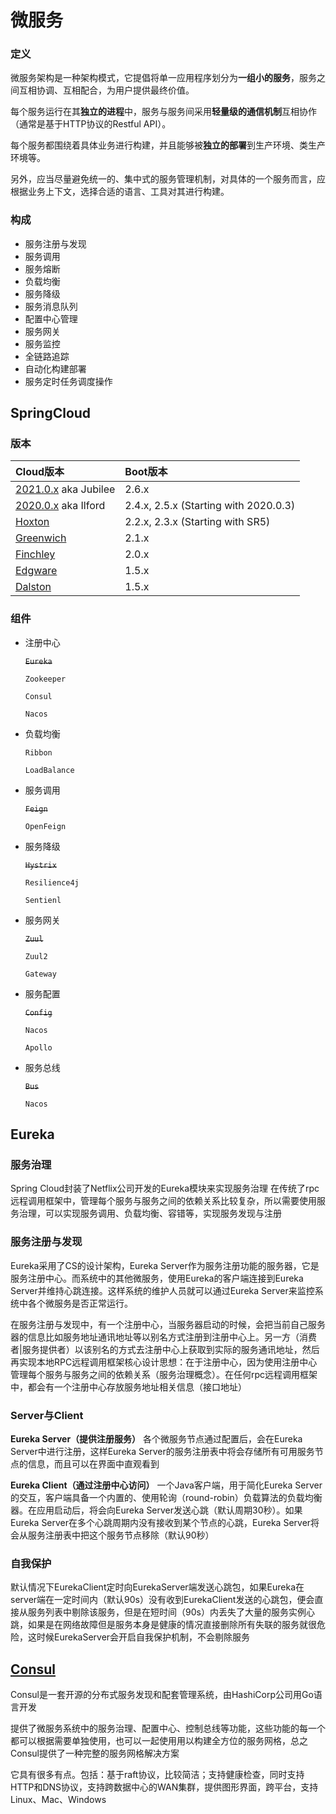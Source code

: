 # 微服务

### 定义

微服务架构是一种架构模式，它提倡将单一应用程序划分为**一组小的服务**，服务之间互相协调、互相配合，为用户提供最终价值。

每个服务运行在其**独立的进程**中，服务与服务间采用**轻量级的通信机制**互相协作（通常是基于HTTP协议的Restful API）。

每个服务都围绕着具体业务进行构建，并且能够被**独立的部署**到生产环境、类生产环境等。

另外，应当尽量避免统一的、集中式的服务管理机制，对具体的一个服务而言，应根据业务上下文，选择合适的语言、工具对其进行构建。



### 构成

- 服务注册与发现
- 服务调用
- 服务熔断
- 负载均衡
- 服务降级
- 服务消息队列
- 配置中心管理
- 服务网关
- 服务监控
- 全链路追踪
- 自动化构建部署
- 服务定时任务调度操作



## SpringCloud

### 版本

| Cloud版本                                                    | Boot版本                              |
| :----------------------------------------------------------- | :------------------------------------ |
| [2021.0.x](https://github.com/spring-cloud/spring-cloud-release/wiki/Spring-Cloud-2021.0-Release-Notes) aka Jubilee | 2.6.x                                 |
| [2020.0.x](https://github.com/spring-cloud/spring-cloud-release/wiki/Spring-Cloud-2020.0-Release-Notes) aka Ilford | 2.4.x, 2.5.x (Starting with 2020.0.3) |
| [Hoxton](https://github.com/spring-cloud/spring-cloud-release/wiki/Spring-Cloud-Hoxton-Release-Notes) | 2.2.x, 2.3.x (Starting with SR5)      |
| [Greenwich](https://github.com/spring-projects/spring-cloud/wiki/Spring-Cloud-Greenwich-Release-Notes) | 2.1.x                                 |
| [Finchley](https://github.com/spring-projects/spring-cloud/wiki/Spring-Cloud-Finchley-Release-Notes) | 2.0.x                                 |
| [Edgware](https://github.com/spring-projects/spring-cloud/wiki/Spring-Cloud-Edgware-Release-Notes) | 1.5.x                                 |
| [Dalston](https://github.com/spring-projects/spring-cloud/wiki/Spring-Cloud-Dalston-Release-Notes) | 1.5.x                                 |

> [版本查看]: https://start.spring.io/actuator/info



### 组件

- 注册中心

  ~~`Eureka`~~

  `Zookeeper`

  `Consul`

  `Nacos`

- 负载均衡

  `Ribbon`

  `LoadBalance`

- 服务调用

  ~~`Feign`~~

  `OpenFeign`

- 服务降级

  ~~`Hystrix`~~

  `Resilience4j`

  `Sentienl`

- 服务网关

  ~~`Zuul`~~

  `Zuul2`

  `Gateway`

- 服务配置

  ~~`Config`~~

  `Nacos`

  `Apollo`

- 服务总线

  ~~`Bus`~~

  `Nacos`

## Eureka

### 服务治理

Spring Cloud封装了Netflix公司开发的Eureka模块来实现服务治理
在传统了rpc远程调用框架中，管理每个服务与服务之间的依赖关系比较复杂，所以需要使用服务治理，可以实现服务调用、负载均衡、容错等，实现服务发现与注册

### 服务注册与发现
Eureka采用了CS的设计架构，Eureka Server作为服务注册功能的服务器，它是服务注册中心。而系统中的其他微服务，使用Eureka的客户端连接到Eureka Server并维持心跳连接。这样系统的维护人员就可以通过Eureka Server来监控系统中各个微服务是否正常运行。

在服务注册与发现中，有一个注册中心，当服务器启动的时候，会把当前自己服务器的信息比如服务地址通讯地址等以别名方式注册到注册中心上。另一方（消费者|服务提供者）以该别名的方式去注册中心上获取到实际的服务通讯地址，然后再实现本地RPC远程调用框架核心设计思想：在于注册中心，因为使用注册中心管理每个服务与服务之间的依赖关系（服务治理概念）。在任何rpc远程调用框架中，都会有一个注册中心存放服务地址相关信息（接口地址）

### Server与Client

**Eureka Server（提供注册服务）**
各个微服务节点通过配置后，会在Eureka Server中进行注册，这样Eureka Server的服务注册表中将会存储所有可用服务节点的信息，而且可以在界面中直观看到

**Eureka Client（通过注册中心访问）**
一个Java客户端，用于简化Eureka Server的交互，客户端具备一个内置的、使用轮询（round-robin）负载算法的负载均衡器。在应用启动后，将会向Eureka Server发送心跳（默认周期30秒）。如果Eureka Server在多个心跳周期内没有接收到某个节点的心跳，Eureka Server将会从服务注册表中把这个服务节点移除（默认90秒）

### 自我保护
默认情况下EurekaClient定时向EurekaServer端发送心跳包，如果Eureka在server端在一定时间内（默认90s）没有收到EurekaClient发送的心跳包，便会直接从服务列表中剔除该服务，但是在短时间（90s）内丢失了大量的服务实例心跳，如果是在网络故障但是服务本身是健康的情况直接删除所有失联的服务就很危险，这时候EurekaServer会开启自我保护机制，不会剔除服务

## [Consul](https://developer.hashicorp.com/consul/downloads)

Consul是一套开源的分布式服务发现和配套管理系统，由HashiCorp公司用Go语言开发

提供了微服务系统中的服务治理、配置中心、控制总线等功能，这些功能的每一个都可以根据需要单独使用，也可以一起使用用以构建全方位的服务网格，总之Consul提供了一种完整的服务网格解决方案

它具有很多有点。包括：基于raft协议，比较简洁；支持健康检查，同时支持HTTP和DNS协议，支持跨数据中心的WAN集群，提供图形界面，跨平台，支持Linux、Mac、Windows





